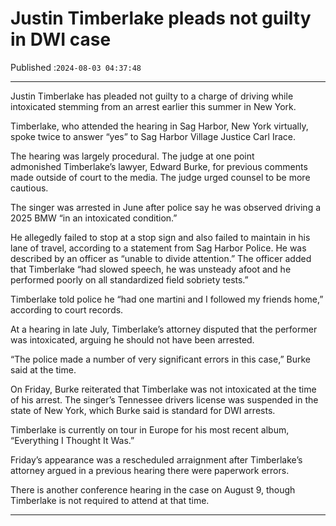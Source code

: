 # Justin Timberlake pleads not guilty in DWI case

Published :`2024-08-03 04:37:48`

---

Justin Timberlake has pleaded not guilty to a charge of driving while intoxicated stemming from an arrest earlier this summer in New York.

Timberlake, who attended the hearing in Sag Harbor, New York virtually, spoke twice to answer “yes” to Sag Harbor Village Justice Carl Irace.

The hearing was largely procedural. The judge at one point admonished Timberlake’s lawyer, Edward Burke, for previous comments made outside of court to the media. The judge urged counsel to be more cautious.

The singer was arrested in June after police say he was observed driving a 2025 BMW “in an intoxicated condition.”

He allegedly failed to stop at a stop sign and also failed to maintain in his lane of travel, according to a statement from Sag Harbor Police. He was described by an officer as “unable to divide attention.” The officer added that Timberlake “had slowed speech, he was unsteady afoot and he performed poorly on all standardized field sobriety tests.”

Timberlake told police he “had one martini and I followed my friends home,” according to court records.

At a hearing in late July, Timberlake’s attorney disputed that the performer was intoxicated, arguing he should not have been arrested.

“The police made a number of very significant errors in this case,” Burke said at the time.

On Friday, Burke reiterated that Timberlake was not intoxicated at the time of his arrest. The singer’s Tennessee drivers license was suspended in the state of New York, which Burke said is standard for DWI arrests.

Timberlake is currently on tour in Europe for his most recent album, “Everything I Thought It Was.”

Friday’s appearance was a rescheduled arraignment after Timberlake’s attorney argued in a previous hearing there were paperwork errors.

There is another conference hearing in the case on August 9, though Timberlake is not required to attend at that time.

---

